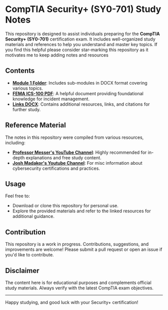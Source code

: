 # CompTIA Security+ (SY0-701) Study Notes

This repository is designed to assist individuals preparing for the **CompTIA Security+ (SY0-701)** certification exam. It includes well-organized study materials and references to help you understand and master key topics.
If you find this helpful please consider star-marking this repository as it motivates me to keep adding notes and resources

## Contents

- **[Module 1 Folder](./Module/)**: Includes sub-modules in DOCX format covering various topics.
- **[FEMA ICS-100 PDF](./FEMA%20ICS%20100.pdf)**: A helpful document providing foundational knowledge for incident management.
- **[Links DOCX](./Links.docx)**: Contains additional resources, links, and citations for further study.

## Reference Material

The notes in this repository were compiled from various resources, including:
- **[Professor Messer's YouTube Channel](https://www.youtube.com/professormesser)**: Highly recommended for in-depth explanations and free study content.
- **[Josh Madakor's Youtube Channel](https://www.youtube.com/@JoshMadakor)**: For misc information about cybersecurity certifications and practices.


## Usage

Feel free to:
- Download or clone this repository for personal use.
- Explore the provided materials and refer to the linked resources for additional guidance.

## Contribution

This repository is a work in progress. Contributions, suggestions, and improvements are welcome! Please submit a pull request or open an issue if you'd like to contribute.

## Disclaimer

The content here is for educational purposes and complements official study materials. Always verify with the latest CompTIA exam objectives.

---

Happy studying, and good luck with your Security+ certification!
